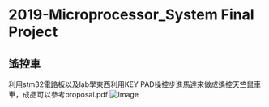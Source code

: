 # 2019-Microprocessor_System Final Project

## 遙控車
利用stm32電路板以及lab學東西利用KEY PAD操控步進馬達來做成遙控天竺鼠車車，成品可以參考proposal.pdf
![Image](https://drive.google.com/uc?export=view&id=1MB3rLih7_0o1xFfeoPmhaGy0UyF-HtR8)
